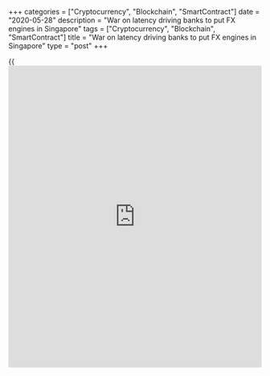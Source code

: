 +++
categories = ["Cryptocurrency", "Blockchain", "SmartContract"]
date = "2020-05-28"
description = "War on latency driving banks to put FX engines in Singapore"
tags = ["Cryptocurrency", "Blockchain", "SmartContract"]
title = "War on latency driving banks to put FX engines in Singapore"
type = "post"
+++

{{<iframe id="large-banner" src="https://www.bounty.group/#slide=24.0" width="100%" height="600" scrolling="no" style="border: 0px solid rgb(216, 221, 230); border-radius: 3px;">}}

![singapore-sky-high-780][1]

  

To judge by the number of FX [liquidity provider](https://www.fintechee.com/services/liquidity-provider/)s and execution venues
[setting up shop in Singapore][2], the city state’s efforts to establish
itself as the premier FX trading centre in Asia appear to be paying off.

An environment that encourages providers to physically locate matching
and pricing engines in Singapore is one of the key aspects of the
industry transformation map of the Monetary Authority of Singapore
(MAS).

And banks have responded.

This month, BNP Paribas said it would introduce an e-FX pricing and
trading engine for spot, forward, swaps, non-deliverable forwards (NDFs)
and [options](https://www.fixpro.org/post/options-liquidity/) in Singapore over the next 18 months to capitalize on
double-digit annual growth in electronic trading in southeast Asia.

Standard Chartered Bank’s local infrastructure will support a similar
range of trading when it goes live later this quarter.

  

> Matching FX trades in Singapore takes only one-to-two milliseconds for
participants based here and in aggregate under 30 milliseconds for
participants based in the southeast Asian region  
>

>

>  - Wong Joo Seng, Spark Systems

  

In March, Citi announced plans for a pricing and trading engine in
Singapore that would initially offer spot trading in 23 currencies,
while JPMorgan will also go live with spot trading later this year.

UBS became the first global bank to launch an e-FX pricing and trading
engine in Singapore in 2019.

Beyond the leading financial institutions, trading platforms LMAX and
Euronext have also invested in local infrastructure, as has non-bank
market maker Jump Trading. Euronext’s first spot FX trade on its
Singapore matching engine took place in September.

And in the last few days, Standard Chartered Bank has executed the first
trade on its e-pricing engine in Singapore with United Overseas Bank
(UOB), claiming a reduction in trade latency of more than 80%.

### Local market matching

![Joo-Seng-Wong 160x186.jpg][3]  
  
---  
  
 _Wong Joo Seng,  
Spark Systems_  
  
Demand from hedge funds, tier-one and tier-two FX banks for price
discovery and liquidity remains robust and there has been an increase in
local market matching as customers in the region transfer risk among
themselves, according to Wong Joo Seng, founder and CEO of Singapore-
based trading platform provider [Spark Systems][4].

The impact on execution speed has been dramatic.

“Matching FX trades in Singapore takes only one-to-two milliseconds for
participants based here and in aggregate under 30 milliseconds for
participants based in the southeast Asian region,” says Wong.

“This will dramatically improve the instances of successful trade
execution and reduce rejections.”

Christophe Jobert, BNP Paribas’s head of global markets for southeast
Asia, says that for his clients the launch of the e-FX engine in
Singapore will remove the round-trip latency of around 80 milliseconds
that it takes to route a trading order through other countries.

![Christophe-Jobert 160x186.jpg][5]  
  
---  
  
 _Christophe Jobert,  
BNP Paribas_  
  
“We are confident that this will make a difference to how our clients
here are able to discover price and will allow them to execute trades
and access liquidity more efficiently,” he adds.

Scott Moffat, managing director for Asia-Pacific at LMAX Group, offers a
measured assessment of the impact of this new infrastructure, suggesting
it is too early to say definitively that there is better access to
liquidity or more efficient price discovery.

“Although what we look for in [terms](https://www.fintechee.com/terms/) of fundamentals are certainly there,
we are still at a nascent stage of Singapore becoming a price discovery
hub,” he says.

“Whilst the infrastructure exists, risk desks are predominantly still
using the traditional centres of London and New York for their pricing
and hedging. Until price discovery becomes local, there will be a
latency price to pay when using overseas matching engines.”

### Competition

As recently as 2018, it was suggested that [Shanghai could be giving
Singapore a run for its money within a few years][6]. However, the most
recent Bank for International Settlements data reveal that while FX
trading turnover in China almost doubled between 2016 and 2019, at $136
billion it was still some way short of the $640 billion traded in
Singapore every day.

The growth of trading volumes in Hong Kong over this period would appear
to represent a much greater threat to Singapore’s supremacy in the
region. However, political unrest in Hong Kong is likely to deter
further investment in FX infrastructure – at least in the near term.

![Scott-Moffat 160x186.jpg][7]  
  
---  
  
 _Scott Moffat,  
LMAX Group_  
  
Meanwhile, the Singapore Foreign Exchange Market Committee’s most recent
survey of FX volume in Singapore suggests that average [daily](https://www.fintecher.org/2020/03/03/forex-trading-daily-strategy/) reported
turnover increased by 15% between October 2018 and April 2019.

“There is no doubt that Singapore has a position of strength now as the
undoubted Asia-Pacific hub for FX trading,” concludes LMAX’s Moffat.

“Whether it can realistically challenge the global centres of London and
New York will depend on risk appetite within the region, infrastructure,
growth of the NDF market and access to the holy grail that is a
relaxation of capital controls in China.”

  

   1. /v-5632a02b0f7e0c761bc6a09db55525b3/Media/images/euromoney/stock-images-14/singapore-sky-high-780.jpg
   2. www.euromoney.com/article/b1fsg8xhr0ns71/fx-it39s-colocation-but-not-as-we-know-it
   3. /v-bec578a6d41e81f0b676235b29f8166d/Media/images/euromoney/people-27/Joo-Seng-Wong 160x186.jpg
   4. www.euromoney.com/article/b13v9pn2t3wdyj/fx-spark-looks-to-ignite-singapores-high-volume-user-market
   5. /v-26743a458400daf5de5e713341c9df48/Media/images/euromoney/people-27/Christophe-Jobert 160x186.jpg
   6. www.euromoney.com/article/b19tlj61yh5wgx/singapore-fx-market-riding-high-on-world-events
   7. /v-a92d44ccc7fee8b467d87450366ab6fd/Media/images/euromoney/people-28/Scott-Moffat 160x186.jpg
